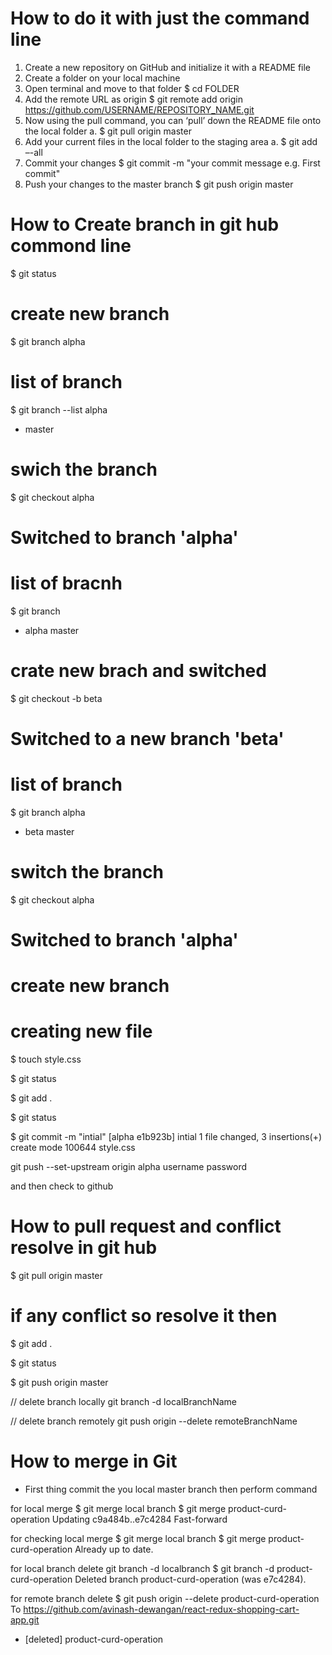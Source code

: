 # How to do it with just the command line
1. Create a new repository on GitHub and initialize it with a README file
2. Create a folder on your local machine
3. Open terminal and move to that folder
$ cd FOLDER
4. Add the remote URL as origin
$ git remote add origin https://github.com/USERNAME/REPOSITORY_NAME.git
5. Now using the pull command, you can ‘pull’ down the README file onto the local folder
a. $ git pull origin master
6. Add your current files in the local folder to the staging area
a. $ git add –-all
7. Commit your changes
$ git commit -m "your commit message e.g. First commit"
8. Push your changes to the master branch
$ git push origin master


# How to Create branch in git hub commond line

$ git status

# create new branch
$ git branch alpha

# list of branch
$ git branch --list
alpha

- master

# swich the branch
$ git checkout alpha

# Switched to branch 'alpha'

# list of bracnh
$ git branch

- alpha
  master

# crate new brach and switched
$ git checkout -b beta

# Switched to a new branch 'beta'

# list of branch

$ git branch
alpha

- beta
  master

# switch the branch
$ git checkout alpha

# Switched to branch 'alpha'

# create new branch

# creating new file
$ touch style.css

$ git status

$ git add .

$ git status

$ git commit -m "intial"
[alpha e1b923b] intial
1 file changed, 3 insertions(+)
create mode 100644 style.css

git push --set-upstream origin alpha
username
password

and then check to github





# How to pull request and conflict resolve in git hub

$ git pull origin master

# if any conflict so resolve it then

$ git add .

$ git status

$ git push origin master


// delete branch locally
git branch -d localBranchName

// delete branch remotely
git push origin --delete remoteBranchName




# How to merge in Git
- First thing commit the you local master branch then perform command

for local merge
$ git merge local branch
$ git merge product-curd-operation
Updating c9a484b..e7c4284
Fast-forward

for checking local merge
$ git merge local branch
$ git merge product-curd-operation
Already up to date.

for local branch delete
git branch -d localbranch
$ git branch -d product-curd-operation
Deleted branch product-curd-operation (was e7c4284).

for remote branch delete
$ git push origin --delete product-curd-operation
To https://github.com/avinash-dewangan/react-redux-shopping-cart-app.git
 - [deleted]         product-curd-operation



